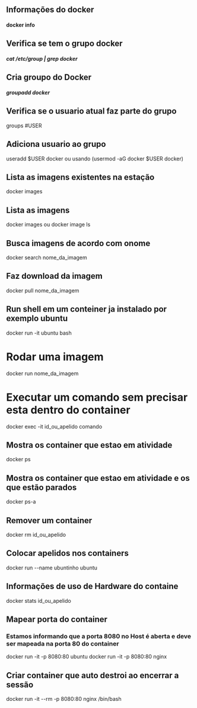 
## Informações do docker
#### docker info 
## Verifica se tem o grupo docker
##### cat /etc/group | grep docker
## Cria groupo do Docker
##### groupadd docker
## Verifica se o usuario atual faz parte do grupo
groups #USER 
## Adiciona usuario ao grupo 
useradd $USER docker  ou usando (usermod -aG docker  $USER docker)
## Lista as imagens existentes na estação 
docker images
## Lista as imagens 
docker images ou docker image ls
## Busca imagens de acordo com onome 
docker search nome_da_imagem
## Faz download da imagem
docker pull nome_da_imagem
## Run shell em um conteiner ja instalado por exemplo ubuntu
docker run -it ubuntu bash
# Rodar uma imagem
docker run nome_da_imagem
# Executar um comando sem precisar esta dentro do container
docker exec -it id_ou_apelido comando
## Mostra os container que estao em atividade
docker ps
## Mostra os container que estao em atividade e os que estão parados
docker ps-a
## Remover um container
docker rm id_ou_apelido
## Colocar apelidos nos containers 
docker run --name ubuntinho ubuntu
## Informações de uso de Hardware do containe 
docker stats id_ou_apelido
## Mapear porta do container
### Estamos informando que a porta 8080 no Host é aberta e deve ser mapeada na porta 80 do container
docker run -it -p 8080:80 ubuntu
docker run -it -p 8080:80 nginx
## Criar container que auto destroi ao encerrar a sessão
docker run -it --rm -p 8080:80 nginx /bin/bash






